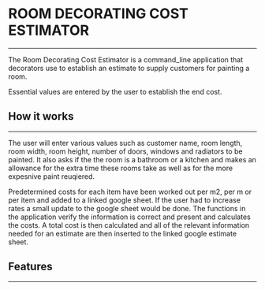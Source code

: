 # ROOM DECORATING COST ESTIMATOR

***

The Room Decorating Cost Estimator is a command_line application that decorators use to establish an estimate to supply customers for painting a room. 

Essential values are entered by the user to establish the end cost.




## How it works
***

The user will enter various values such as customer name, room length, room width, room height, number of doors, windows and radiators to be painted.
It also asks if the the room is a bathroom or a kitchen and makes an allowance for the extra time these rooms take as well as for the more expesnive paint reuqiered. 

Predetermined costs for each item have been worked out per m2, per m or per item and added to a linked google sheet. 
If the user had to increase rates a small update to the google sheet would be done. 
The functions in the application verify the information is correct and present and calculates the costs. 
A total cost is then calculated and all of the relevant information needed for an estimate are then inserted to the linked google estimate sheet. 

## Features
***
